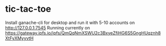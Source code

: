 # tic-tac-toe

Install ganache-cli for desktop and run it with 5-10 accounts on http://127.0.0.1:7545
Running currently on https://gateway.ipfs.io/ipfs/QmQqNmXSWU2c3BxyeZfiHG6S5GngHUqznh8XtFyXMyyvtH